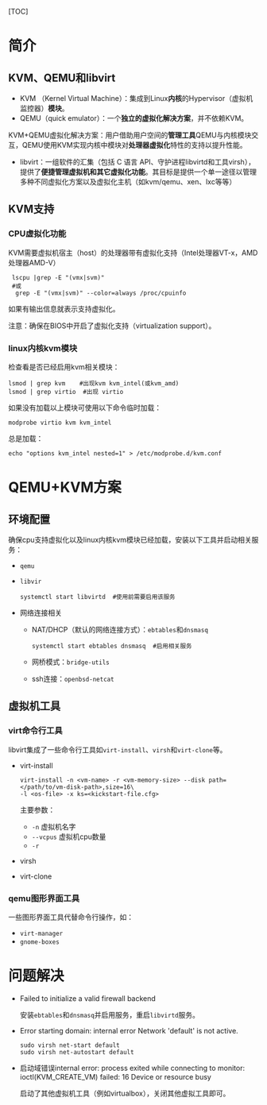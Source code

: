 [TOC]

# 简介

## KVM、QEMU和libvirt

- KVM （Kernel Virtual Machine）：集成到Linux**内核**的Hypervisor（虚拟机监控器）**模块**。
- QEMU（quick emulator）：一个**独立的虚拟化解决方案**，并不依赖KVM。

KVM+QEMU虚拟化解决方案：用户借助用户空间的**管理工具**QEMU与内核模块交互，QEMU使用KVM实现内核中模块对**处理器虚拟化**特性的支持以提升性能。

- libvirt：一组软件的汇集（包括 C 语言 API、守护进程libvirtd和工具virsh），提供了**便捷管理虚拟机和其它虚拟化功能**。其目标是提供一个单一途径以管理多种不同虚拟化方案以及虚拟化主机（如kvm/qemu、xen、lxc等等）

## KVM支持

### CPU虚拟化功能

KVM需要虚拟机宿主（host）的处理器带有虚拟化支持（Intel处理器VT-x，AMD处理器AMD-V）

```shell
 lscpu |grep -E "(vmx|svm)"
 #或
  grep -E "(vmx|svm)" --color=always /proc/cpuinfo
```

如果有输出信息就表示支持虚拟化。

注意：确保在BIOS中开启了虚拟化支持（virtualization support）。

### linux内核kvm模块

检查看是否已经启用kvm相关模块：

```shell
lsmod | grep kvm    #出现kvm kvm_intel(或kvm_amd)
lsmod | grep virtio  #出现 virtio
```

如果没有加载以上模块可使用以下命令临时加载：

```shell
modprobe virtio kvm kvm_intel
```

总是加载：

```shell
echo "options kvm_intel nested=1" > /etc/modprobe.d/kvm.conf
```

# QEMU+KVM方案

## 环境配置

确保cpu支持虚拟化以及linux内核kvm模块已经加载，安装以下工具并启动相关服务：

- `qemu`

- `libvir`

  ```shell
  systemctl start libvirtd  #使用前需要启用该服务
  ```


- 网络连接相关

  - NAT/DHCP（默认的网络连接方式）：`ebtables`和`dnsmasq`

    ```shell
    systemctl start ebtables dnsmasq  #启用相关服务
    ```

  - 网桥模式：`bridge-utils`

  - ssh连接：`openbsd-netcat`

## 虚拟机工具

### virt命令行工具

libvirt集成了一些命令行工具如`virt-install`、`virsh`和`virt-clone`等。

- virt-install

  ```shell
  virt-install -n <vm-name> -r <vm-memory-size> --disk path=</path/to/vm-disk-path>,size=16\
  -l <os-file> -x ks=<kickstart-file.cfg>
  ```

  主要参数：

  - `-n` 虚拟机名字
  - `--vcpus`  虚拟机cpu数量
  - `-r`

- virsh

- virt-clone

### qemu图形界面工具

一些图形界面工具代替命令行操作，如：

- `virt-manager `  
- `gnome-boxes`

# 问题解决

- Failed to initialize a valid firewall backend

  安装`ebtables`和`dnsmasq`并启用服务，重启`libvirtd`服务。

- Error starting domain: internal error Network 'default' is not active.

  ```shell
  sudo virsh net-start default
  sudo virsh net-autostart default
  ```

- 启动域错误internal error: process exited while connecting to monitor: ioctl(KVM_CREATE_VM) failed: 16 Device or resource busy

  启动了其他虚拟机工具（例如virtualbox），关闭其他虚拟工具即可。